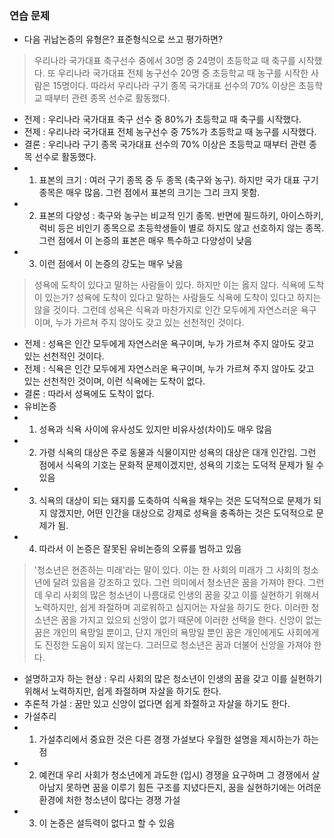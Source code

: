 ### 연습 문제

- 다음 귀납논증의 유형은? 표준형식으로 쓰고 평가하면?

> 우리나라 국가대표 축구선수 중에서 30명 중 24명이 초등학교 때 축구를 시작했다. 또 우리나라 국가대표 전체 농구선수 20명 중 초등학교 때 농구를 시작한 사람은 15명이다. 따라서 우리나라 구기 종목 국가대표 선수의 70% 이상은 초등학교 때부터 관련 종목 선수로 활동했다.

- 전제 : 우리나라 국가대표 축구 선수 중 80%가 초등학교 때 축구를 시작했다.
- 전제 : 우리나라 국가대표 전체 농구선수 중 75%가 초등학교 때 농구를 시작했다.
- 결론 : 우리나라 구기 종목 국가대표 선수의 70% 이상은 초등학교 때부터 관련 종목 선수로 활동했다.
  <br>
- 1. 표본의 크기 : 여러 구기 종목 중 두 종목 (축구와 농구). 하지만 국가 대표 구기 종목은 매우 많음. 그런 점에서 표본의 크기는 그리 크지 못함.
- 2. 표본의 다양성 : 축구와 농구는 비교적 인기 종목. 반면에 필드하키, 아이스하키, 럭비 등은 비인기 종목으로 초등학생들이 별로 하지도 않고 선호하지 않는 종목. 그런 점에서 이 논증의 표본은 매우 특수하고 다양성이 낮음
- 3. 이런 점에서 이 논증의 강도는 매우 낮음

> 성욕에 도착이 있다고 말하는 사람들이 있다. 하지만 이는 옳지 않다. 식욕에 도착이 있는가? 성욕에 도착이 있다고 말하는 사람들도 식욕에 도착이 있다고 하지는 않을 것이다. 그런데 성욕은 식욕과 마찬가지로 인간 모두에게 자연스러운 욕구이며, 누가 가르쳐 주지 않아도 갖고 있는 선천적인 것이다.

- 전제 : 성욕은 인간 모두에게 자연스러운 욕구이며, 누가 가르쳐 주지 않아도 갖고 있는 선천적인 것이다.
- 전제 : 식욕은 인간 모두에게 자연스러운 욕구이며, 누가 가르쳐 주지 않아도 갖고 있는 선천적인 것이며, 이런 식욕에는 도착이 없다.
- 결론 : 따라서 성욕에도 도착이 없다.
  <br>
- 유비논증
- 1. 성욕과 식욕 사이에 유사성도 있지만 비유사성(차이)도 매우 많음
- 2. 가령 식욕의 대상은 주로 동물과 식물이지만 성욕의 대상은 대개 인간임. 그런 점에서 식욕의 기호는 문화적 문제이겠지만, 성욕의 기호는 도덕적 문제가 될 수 있음
- 3. 식욕의 대상이 되는 돼지를 도축하여 식욕을 채우는 것은 도덕적으로 문제가 되지 않겠지만, 어떤 인간을 대상으로 강제로 성욕을 충족하는 것은 도덕적으로 문제가 됨.
- 4. 따라서 이 논증은 잘못된 유비논증의 오류를 범하고 있음

> '청소년은 현존하는 미래'라는 말이 있다. 이는 한 사회의 미래가 그 사회의 청소년에 달려 있음을 강조하고 있다. 그런 의미에서 청소년은 꿈을 가져야 한다. 그런데 우리 사회의 많은 청소년이 나름대로 인생의 꿈을 갖고 이를 실현하기 위해서 노력하지만, 쉽게 좌절하며 괴로워하고 심지어는 자살을 하기도 한다. 이러한 청소년은 꿈을 가지고 있으되 신앙이 없기 때문에 이러한 선택을 한다. 신앙이 없는 꿈은 개인의 욕망일 뿐이고, 단지 개인의 욕망일 뿐인 꿈은 개인에게도 사회에게도 진정한 도움이 되지 않는다. 그러므로 청소년은 꿈과 더불어 신앙을 가져야 한다.

- 설명하고자 하는 현상 : 우리 사회의 많은 청소년이 인생의 꿈을 갖고 이를 실현하기 위해서 노력하지만, 쉽게 좌절하며 자살을 하기도 한다.
- 추론적 가설 : 꿈만 있고 신앙이 없다면 쉽게 좌절하고 자살을 하기도 한다.
  <br>
- 가설추리
- 1. 가설추리에서 중요한 것은 다른 경쟁 가설보다 우월한 설명을 제시하는가 하는 점
- 2. 예컨대 우리 사회가 청소년에게 과도한 (입시) 경쟁을 요구하며 그 경쟁에서 살아남지 못하면 꿈을 이루기 힘든 구조를 지녔다든지, 꿈을 실현하기에는 어려운 환경에 처한 청소년이 많다는 경쟁 가설
- 3. 이 논증은 설득력이 없다고 할 수 있음
